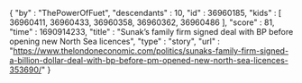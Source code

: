 {
  "by" : "ThePowerOfFuet",
  "descendants" : 10,
  "id" : 36960185,
  "kids" : [ 36960411, 36960433, 36960358, 36960362, 36960486 ],
  "score" : 81,
  "time" : 1690914233,
  "title" : "Sunak’s family firm signed deal with BP before opening new North Sea licences",
  "type" : "story",
  "url" : "https://www.thelondoneconomic.com/politics/sunaks-family-firm-signed-a-billion-dollar-deal-with-bp-before-pm-opened-new-north-sea-licences-353690/"
}
